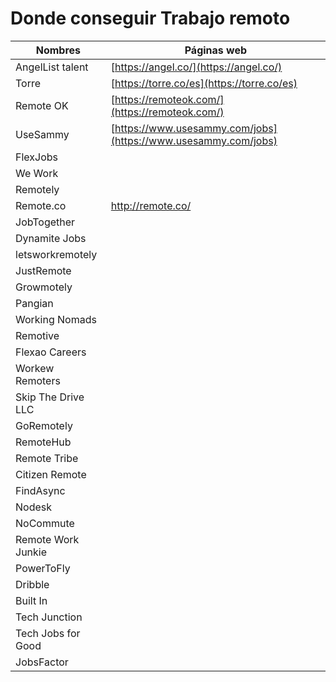 # Donde conseguir Trabajo remoto

| Nombres | Páginas web |
| --- | --- |
| AngelList talent | [https://angel.co/](https://angel.co/) |
| Torre | [https://torre.co/es](https://torre.co/es) |
| Remote OK | [https://remoteok.com/](https://remoteok.com/) |
| UseSammy | [https://www.usesammy.com/jobs](https://www.usesammy.com/jobs) |
| FlexJobs |  |
| We Work |  |
| Remotely |  |
| Remote.co | http://remote.co/ |
| JobTogether |  |
| Dynamite Jobs |  |
| letsworkremotely |  |
| JustRemote |  |
| Growmotely |  |
| Pangian |  |
| Working Nomads |  |
| Remotive |  |
| Flexao Careers |  |
| Workew Remoters |  |
| Skip The Drive LLC |  |
| GoRemotely |  |
| RemoteHub |  |
| Remote Tribe |  |
| Citizen Remote |  |
| FindAsync |  |
| Nodesk |  |
| NoCommute |  |
| Remote Work Junkie |  |
| PowerToFly |  |
| Dribble |  |
| Built In |  |
| Tech Junction |  |
| Tech Jobs for Good |  |
| JobsFactor |  |